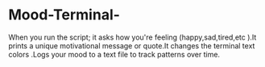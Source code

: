 # Mood-Terminal-
When you run the script; it asks how you're feeling (happy,sad,tired,etc ).It prints a unique motivational message or quote.It changes the terminal text colors .Logs your mood to a text file to track patterns over time.
